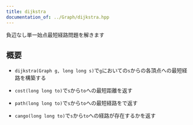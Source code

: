 ```yaml
---
title: dijkstra
documentation_of: ../Graph/dijkstra.hpp
---
```

負辺なし単一始点最短経路問題を解きます

## 概要

* `dijkstra(Graph g, long long s)`で`g`においての`s`からの各頂点への最短経路を構築する

* `cost(long long to)`で`s`から`to`への最短距離を返す

* `path(long long to)`で`s`から`to`への最短経路をで返す

* `cango(long long to)`で`s`から`to`への経路が存在するかを返す
